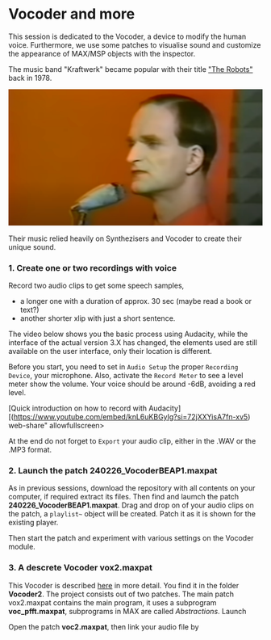 # Vocoder and more

This session is dedicated to the Vocoder, a device to modify the human voice. Furthermore, we use some patches to visualise sound and customize
the appearance of MAX/MSP objects with the inspector.

The music band "Kraftwerk" became popular with their title ["The Robots"](https://youtu.be/D_8Pma1vHmw?feature=shared) back in 1978.

![Kraftwerk, The Robot](media/2024-02-27_11-12-03.png)

Their music relied heavily on Synthezisers and Vocoder to create their unique sound.


### 1. Create one or two recordings with voice

Record two audio clips to get some speech samples, 

- a longer one with a duration of approx. 30 sec (maybe read a book or text?)
- another shorter xlip with just a short sentence.

The video below shows you the basic process using Audacity, while the interface of the actual version 3.X has changed,
the elements used are still available on the user interface, only their location is different.

Before you start, you need to set in `Audio Setup` the proper `Recording Device`, your microphone. Also, activate the `Record Meter`
to see a level meter show the volume. Your voice should be around -6dB, avoiding a red level.

[Quick introduction on how to record with Audacity][(https://www.youtube.com/embed/knL6uKBGyIg?si=72jXXYisA7fn-xv5)
  web-share" allowfullscreen></iframe>

  At the end do not forget to `Export` your audio clip, either in the .WAV or the .MP3 format.


  ### 2. Launch the patch 240226_VocoderBEAP1.maxpat

  As in previous sessions, download the repository with all contents on your computer, if required extract its files. Then find
  and laumch the patch **240226_VocoderBEAP1.maxpat**.
  Drag and drop on of your audio clips on the patch, a `playlist~` object will be created. Patch it as it is shown for the existing player.

  Then start the patch and experiment with various settings on the Vocoder module.


  ### 3. A descrete Vocoder vox2.maxpat

  This Vocoder is described [here](https://youtu.be/4feOFLX6238?feature=shared) in more detail. You find it in the folder **Vocoder2**. 
  The project consists out of two patches. The main patch vox2.maxpat contains the main program, it uses a subprogram **voc_pfft.maxpat**,
  subprograms in MAX are called *Abstractions*. 
  Launch 
  
  Open the patch **voc2.maxpat**, then link your audio file by 
